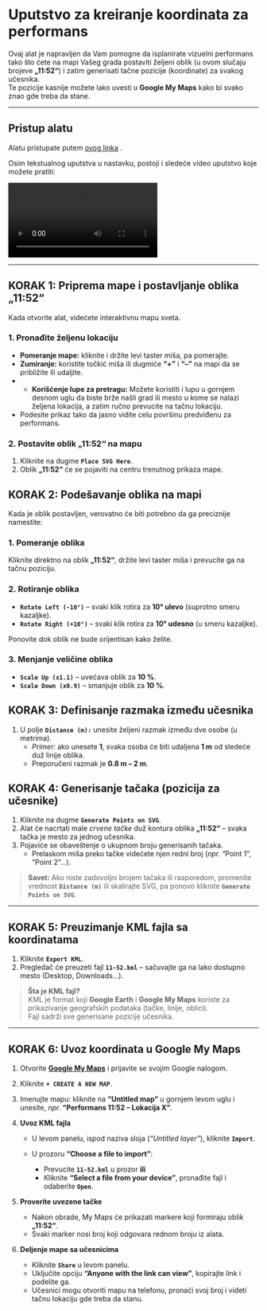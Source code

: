 # Uputstvo za kreiranje koordinata za performans

Ovaj alat je napravljen da Vam pomogne da isplanirate vizuelni performans tako što ćete na mapi Vašeg grada postaviti željeni oblik (u ovom slučaju brojeve **„11:52“**) i zatim generisati tačne pozicije (koordinate) za svakog učesnika.  
Te pozicije kasnije možete lako uvesti u **Google My Maps** kako bi svako znao gde treba da stane.

---

## Pristup alatu

Alatu pristupate putem [ovog linka](https://11-52-kml.github.io/) .  

Osim tekstualnog uputstva u nastavku, postoji i sledeće video uputstvo koje možete pratiti:

<video controls src="https://github.com/user-attachments/assets/d8a593cb-e0ec-428f-be7a-5fe7706a0909"></video>


---

## KORAK 1: Priprema mape i postavljanje oblika **„11:52“**

Kada otvorite alat, videćete interaktivnu mapu sveta.

### 1. Pronađite željenu lokaciju

* **Pomeranje mape:** kliknite i držite levi taster miša, pa pomerajte.  
* **Zumiranje:** koristite točkić miša ili dugmiće **“+”** i **“–”** na mapi da se približite ili udaljite.
* * **Korišćenje lupe za pretragu:** Možete koristiti i lupu u gornjem desnom uglu da biste brže našli grad ili mesto u kome se nalazi željena lokacija, a zatim ručno prevucite na tačnu lokaciju.
* Podesite prikaz tako da jasno vidite celu površinu predviđenu za performans.

### 2. Postavite oblik **„11:52“** na mapu

1. Kliknite na dugme **`Place SVG Here`**.  
2. Oblik **„11:52“** će se pojaviti na centru trenutnog prikaza mape.  

## KORAK 2: Podešavanje oblika na mapi

Kada je oblik postavljen, verovatno će biti potrebno da ga preciznije namestite:

### 1. Pomeranje oblika

Kliknite direktno na oblik **„11:52“**, držite levi taster miša i prevucite ga na tačnu poziciju.

### 2. Rotiranje oblika

* **`Rotate Left (-10°)`** – svaki klik rotira za **10° ulevo** (suprotno smeru kazaljke).  
* **`Rotate Right (+10°)`** – svaki klik rotira za **10° udesno** (u smeru kazaljke).

Ponovite dok oblik ne bude orijentisan kako želite.

### 3. Menjanje veličine oblika

* **`Scale Up (x1.1)`** – uvećava oblik za **10 %**.  
* **`Scale Down (x0.9)`** – smanjuje oblik za **10 %**.

## KORAK 3: Definisanje razmaka između učesnika

1. U polje **`Distance (m):`** unesite željeni razmak između dve osobe (u metrima).  
   * *Primer:* ako unesete **1**, svaka osoba će biti udaljena **1 m** od sledeće duž linije oblika.  
   * Preporučeni razmak je **0.8 m – 2 m**.

## KORAK 4: Generisanje tačaka (pozicija za učesnike)

1. Kliknite na dugme **`Generate Points on SVG`**.  
2. Alat će nacrtati male *crvene tačke* duž kontura oblika **„11:52“** – svaka tačka je mesto za jednog učesnika.  
3. Pojaviće se obaveštenje o ukupnom broju generisanih tačaka.  
   * Prelaskom miša preko tačke videćete njen redni broj (*npr.* “Point 1”, “Point 2”…).

> **Savet:** Ako niste zadovoljni brojem tačaka ili rasporedom, promenite vrednost **`Distance (m)`** ili skalirajte SVG, pa ponovo kliknite **`Generate Points on SVG`**.

---

## KORAK 5: Preuzimanje KML fajla sa koordinatama

1. Kliknite **`Export KML`**.  
2. Pregledač će preuzeti fajl **`11-52.kml`** – sačuvajte ga na lako dostupno mesto (Desktop, Downloads…).

> **Šta je KML fajl?**  
> KML je format koji **Google Earth** i **Google My Maps** koriste za prikazivanje geografskih podataka (tačke, linije, oblici).  
> Fajl sadrži sve generisane pozicije učesnika.

---

## KORAK 6: Uvoz koordinata u Google My Maps

1. Otvorite **[Google My Maps](https://www.google.com/mymaps)** i prijavite se svojim Google nalogom.  
2. Kliknite **`+ CREATE A NEW MAP`**.  

3. Imenujte mapu: kliknite na **“Untitled map”** u gornjem levom uglu i unesite, *npr.* **“Performans 11:52 – Lokacija X”**.

4. **Uvoz KML fajla**

   * U levom panelu, ispod naziva sloja (*“Untitled layer”*), kliknite **`Import`**.  

   * U prozoru **“Choose a file to import”**:
     * Prevucite **`11-52.kml`** u prozor **ili**
     * Kliknite **“Select a file from your device”**, pronađite fajl i odaberite **`Open`**.

5. **Proverite uvezene tačke**

   * Nakon obrade, My Maps će prikazati markere koji formiraju oblik **„11:52“**.  
   * Svaki marker nosi broj koji odgovara rednom broju iz alata.

6. **Deljenje mape sa učesnicima**

   * Kliknite **`Share`** u levom panelu.  
   * Uključite opciju **“Anyone with the link can view”**, kopirajte link i podelite ga.  
   * Učesnici mogu otvoriti mapu na telefonu, pronaći svoj broj i videti tačnu lokaciju gde treba da stanu.
